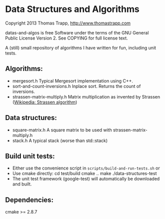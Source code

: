 Data Structures and Algorithms
===============================

Copyright 2013 Thomas Trapp, http://www.thomastrapp.com

datas-and-algos is free Software under the terms of the GNU General Public License
Version 2. See COPYING for full license text.

A (still) small repository of algorithms I have written for fun, including unit tests.

Algorithms:
------------
- mergesort.h
  Typical Mergesort implementation using C++.
- sort-and-count-inversions.h
  Inplace sort. Returns the count of inversions.
- strassen-matrix-multiply.h
  Matrix multiplication as invented by Strassen ([Wikipedia: Strassen algorithm](http://en.wikipedia.org/wiki/Strassen_algorithm "Wikipedia: Strassen algorithm"))

Data structures:
-----------------
- square-matrix.h
  A square matrix to be used with strassen-matrix-multiply.h
- stack.h
  A typical stack (worse than std::stack)

Build unit tests:
------------------
- Either use the convenience script in `scripts/build-and-run-tests.sh` or
- Use cmake directly:
    cd test/build
    cmake ..
    make
    ./data-structures-test
- The unit test framework (google-test) will automatically be downloaded and built. 

Dependencies:
--------------
  cmake >= 2.8.7

